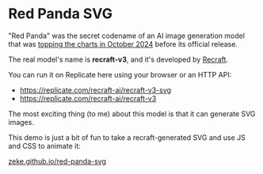 # Red Panda SVG

"Red Panda" was the secret codename of an AI image generation model that was [topping the charts in October 2024](https://www.reddit.com/r/singularity/comments/1gdiacx/new_model_on_top_of_artificial_analysis_image/) before its official release.

The real model's name is **recraft-v3**, and it's developed by [Recraft](https://recraft.ai/).

You can run it on Replicate here using your browser or an HTTP API:

- https://replicate.com/recraft-ai/recraft-v3-svg
- https://replicate.com/recraft-ai/recraft-v3

The most exciting thing (to me) about this model is that it can generate SVG images.

This demo is just a bit of fun to take a recraft-generated SVG and use JS and CSS to animate it:

[zeke.github.io/red-panda-svg](https://zeke.github.io/red-panda-svg)





